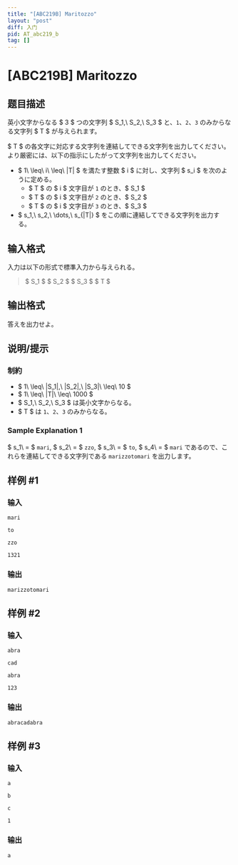 ```yaml
---
title: "[ABC219B] Maritozzo"
layout: "post"
diff: 入门
pid: AT_abc219_b
tag: []
---
```


# [ABC219B] Maritozzo

## 题目描述

[problemUrl]: https://atcoder.jp/contests/abc219/tasks/abc219_b

英小文字からなる $ 3 $ つの文字列 $ S_1,\ S_2,\ S_3 $ と、`1`、`2`、`3` のみからなる文字列 $ T $ が与えられます。

$ T $ の各文字に対応する文字列を連結してできる文字列を出力してください。より厳密には、以下の指示にしたがって文字列を出力してください。

- $ 1\ \leq\ i\ \leq\ |T| $ を満たす整数 $ i $ に対し、文字列 $ s_i $ を次のように定める。
  - $ T $ の $ i $ 文字目が `1` のとき、$ S_1 $
  - $ T $ の $ i $ 文字目が `2` のとき、$ S_2 $
  - $ T $ の $ i $ 文字目が `3` のとき、$ S_3 $
- $ s_1,\ s_2,\ \dots,\ s_{|T|} $ をこの順に連結してできる文字列を出力する。

## 输入格式

入力は以下の形式で標準入力から与えられる。

> $ S_1 $ $ S_2 $ $ S_3 $ $ T $

## 输出格式

答えを出力せよ。

## 说明/提示

### 制約

- $ 1\ \leq\ |S_1|,\ |S_2|,\ |S_3|\ \leq\ 10 $
- $ 1\ \leq\ |T|\ \leq\ 1000 $
- $ S_1,\ S_2,\ S_3 $ は英小文字からなる。
- $ T $ は `1`、`2`、`3` のみからなる。

### Sample Explanation 1

$ s_1\ = $ `mari`, $ s_2\ = $ `zzo`, $ s_3\ = $ `to`, $ s_4\ = $ `mari` であるので、これらを連結してできる文字列である `marizzotomari` を出力します。

## 样例 #1

### 输入

```
mari
to
zzo
1321
```

### 输出

```
marizzotomari
```

## 样例 #2

### 输入

```
abra
cad
abra
123
```

### 输出

```
abracadabra
```

## 样例 #3

### 输入

```
a
b
c
1
```

### 输出

```
a
```


